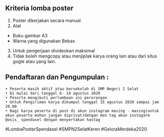 ## Kriteria lomba poster
1. Poster dikerjakan secara manual
2. Alat
  - Buku gambar A3
  - Warna yang digunakan Bebas
3. Untuk pengerjaan divideokan maksimal
4. Tidak boleh mengcopy atau menjiplak karya orang lain atau dari situs gogle atau yang lain.
## Pendaftaran dan Pengumpulan :
    • Peserta masih aktif atau bersekolah di SMP Negeri 2 Selat
    • Di mulai dari tanggal 6- 14 agustus 2020
    • Peserta mengikuti perlombaan ini perorangan
    • Untuk Pengiriman karya dikumpul tanggal 15 agustus 2020 sampai jam 20.00
    • Bagi karya peserta di post di akun instagram masing - masing(untuk akun peserta mohon jangan diprivat)dengan men tag akun instagarm @osis_ spendasel dengan menyertakan hastag
#LombaPosterSpendasel #SMPN2SelatKeren
#GeloraMerdeka2020
